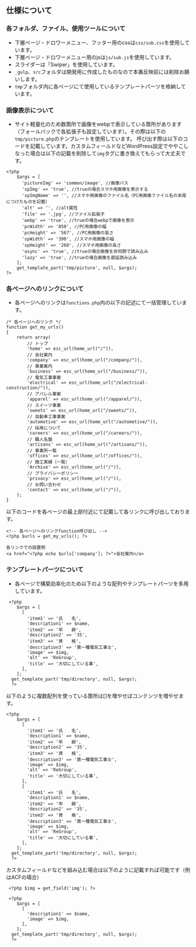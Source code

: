 ## 仕様について 
### 各フォルダ、ファイル、使用ツールについて
- 下層ページ・ドロワーメニュー、フッター用のcssは`css/sub.css`を使用しています。 
- 下層ページ・ドロワーメニュー用のjsは`js/sub.js`を使用しています。
- スライダーは「Swiper」を使用しています。
- `_gulp`、`src`フォルダは開発用に作成したものなので本番反映前には削除お願いします。 
- `tmp`フォルダ内に各ページにて使用しているテンプレートパーツを格納しています。
### 画像表示について
- サイト軽量化のため数箇所で画像をwebpで表示している箇所があります（フォールバックで各拡張子も設定しています）。その際は以下の`tmp/picture.php`のテンプレートを使用しています。 呼び出す際は以下のコードを記載しています。カスタムフィールドなどWordPress設定でややこしなった場合は以下の記載を削除して`img`タグに書き換えてもらって大丈夫です。
```
<?php
    $args = [
      'pictureImg' => 'common/image', //画像パス
      'spImg' => 'true', //trueの場合スマホ用画像を表示する
      'spImgName' => '', //スマホ用画像のファイル名（PC用画像ファイル名の末尾につけたものを記載）
      'alt' => '', //alt属性
      'file' => '.jpg', //ファイル拡張子
      'webp' => 'true', //trueの場合webpで画像を表示
      'pcWidth' => '850', //PC用画像の幅
      'pcHeight' => '567', //PC用画像の高さ
      'spWidth' => '390', //スマホ用画像の幅
      'spHeight' => '260', //スマホ用画像の高さ
      'async' => 'true', //trueの場合画像を非同期で読み込み
      'lazy' => 'true', //trueの場合画像を遅延読み込み
    ];
    get_template_part('tmp/picture', null, $args);
?>
```
### 各ページへのリンクについて
- 各ページへのリンクは`functions.php`内の以下の記述にて一括管理しています。 
```
/* 各ページへのリンク */
function get_my_urls()
{
	return array(
        // トップ
        'home' => esc_url(home_url("/")),
		// 会社案内
        'company' => esc_url(home_url("/company/")),
        // 事業案内
        'business' => esc_url(home_url("/business/")),
        // 電気工事事案
        'electrical' => esc_url(home_url("/electrical-construction/")),
        // アパレル事案
        'apparel' => esc_url(home_url("/apparel/")),
        // スイーツ事業
        'sweets' => esc_url(home_url("/sweets/")),
        // 自動車工事事案
        'automotive' => esc_url(home_url("/automotive/")),
        // 採用について
        'careers' => esc_url(home_url("/careers/")),
        // 職人名盤
        'artisans' => esc_url(home_url("/artisans/")),
        // 事業所一覧
        'offices' => esc_url(home_url("/offices/")),
        // 施工実績（一覧）
        'Archive' => esc_url(home_url("/")),
        // プライバシーポリシー
        'privacy' => esc_url(home_url("/")),
        // お問い合わせ
        'contact' => esc_url(home_url("/")),
	);
}
```
以下のコードを各ページの最上部付近にて記載して各リンクに呼び出しております。
```
<!-- 各ページへのリンクfunction呼び出し -->
<?php $urls = get_my_urls(); ?>

各リンクでの設置例
<a href="<?php echo $urls['company']; ?>">会社案内</a>
```
### テンプレートパーツについて
- 各ページで構築効率化のため以下のような配列やテンプレートパーツを多用しています。
```
 <?php
    $args = [
      [
        'item1' => '氏　　名',
        'description1' => $name,
        'item2' => '年　　齢',
        'description2' => '35',
        'item3' => '資　　格',
        'description3' => '第一種電気工事士',
        'image' => $img,
        'alt' => 'ReGroup',
        'title' => '大切にしている事',
      ],
    ];
  get_template_part('tmp/directory', null, $args);
  ?>
```  
以下のように複数配列を使っている箇所は[]を増やせばコンテンツを増やせます。
``` 
<?php
    $args = [
      [
        'item1' => '氏　　名',
        'description1' => $name,
        'item2' => '年　　齢',
        'description2' => '35',
        'item3' => '資　　格',
        'description3' => '第一種電気工事士',
        'image' => $img,
        'alt' => 'ReGroup',
        'title' => '大切にしている事',
      ],
      [
        'item1' => '氏　　名',
        'description1' => $name,
        'item2' => '年　　齢',
        'description2' => '35',
        'item3' => '資　　格',
        'description3' => '第一種電気工事士',
        'image' => $img,
        'alt' => 'ReGroup',
        'title' => '大切にしている事',
      ],
    ];
  get_template_part('tmp/directory', null, $args);
  ?>
``` 
カスタムフィールドなどを組み込む場合は以下のように記載すれば可能です（例はACFの場合） 
``` 
 <?php $img = get_field('img'); ?>

 <?php
    $args = [
      [
        'description1' => $name,
        'image' => $img,
      ],
    ];
  get_template_part('tmp/directory', null, $args);
  ?>
```